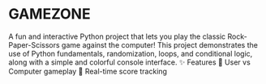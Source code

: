 # GAMEZONE
A fun and interactive Python project that lets you play the classic Rock-Paper-Scissors game against the computer! This project demonstrates the use of Python fundamentals, randomization, loops, and conditional logic, along with a simple and colorful console interface.  ✨ Features  🔹 User vs Computer gameplay  🔹 Real-time score tracking 
